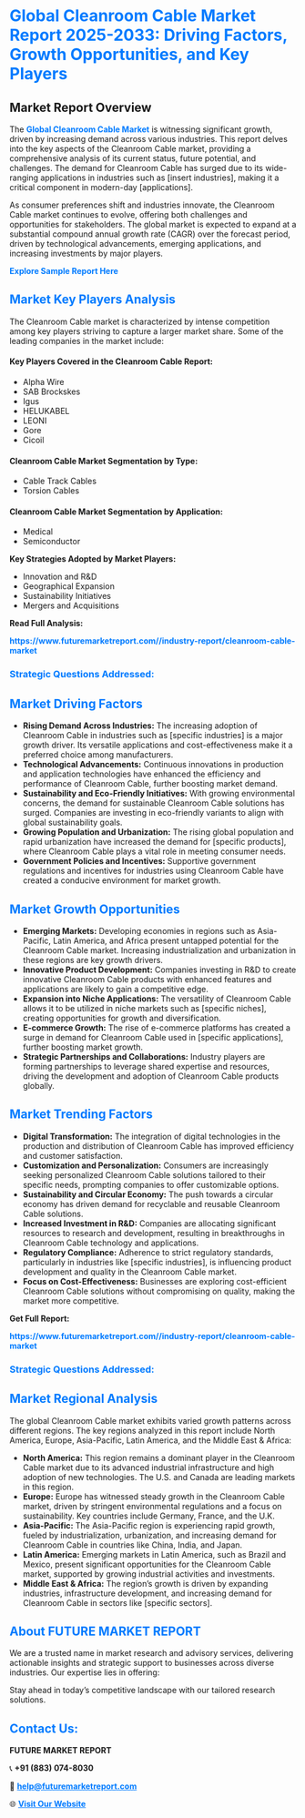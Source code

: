<h1 style="color: #007BFF;">Global Cleanroom Cable Market Report 2025-2033: Driving Factors, Growth Opportunities, and Key Players</h1>

<section id="overview">
<h2>Market Report Overview</h2>
<p>The <a href="https://www.futuremarketreport.com//industry-report/cleanroom-cable-market" style="color: #007BFF; text-decoration: none;"><strong>Global Cleanroom Cable Market</strong></a> is witnessing significant growth, driven by increasing demand across various industries. This report delves into the key aspects of the Cleanroom Cable market, providing a comprehensive analysis of its current status, future potential, and challenges. The demand for Cleanroom Cable has surged due to its wide-ranging applications in industries such as [insert industries], making it a critical component in modern-day [applications].</p>
<p>As consumer preferences shift and industries innovate, the Cleanroom Cable market continues to evolve, offering both challenges and opportunities for stakeholders. The global market is expected to expand at a substantial compound annual growth rate (CAGR) over the forecast period, driven by technological advancements, emerging applications, and increasing investments by major players.</p>
</section>

<section id="overview">
<p><a href="https://www.futuremarketreport.com//request-sample/reportId=81420" style="color: #007BFF; text-decoration: none;"><strong>Explore Sample Report Here</strong></a></p>
</section>

<section id="key-players">
<h2 style="color: #007BFF;">Market Key Players Analysis</h2>
<p>The Cleanroom Cable market is characterized by intense competition among key players striving to capture a larger market share. Some of the leading companies in the market include:</p>
<h4>Key Players Covered in the Cleanroom Cable Report:</h4>
<ul><li>Alpha Wire</li><li>SAB Brockskes</li><li>Igus</li><li>HELUKABEL</li><li>LEONI</li><li>Gore</li><li>Cicoil</li></ul>
<h4>Cleanroom Cable Market Segmentation by Type:</h4>
<ul><li>Cable Track Cables</li><li>Torsion Cables</li></ul>

<h4>Cleanroom Cable Market Segmentation by Application:</h4>
<ul><li>Medical</li><li>Semiconductor</li></ul>
<p><strong>Key Strategies Adopted by Market Players:</strong></p>
<ul>
<li>Innovation and R&D</li>
<li>Geographical Expansion</li>
<li>Sustainability Initiatives</li>
<li>Mergers and Acquisitions</li>
</ul>
</section>

<section>
<p><strong>Read Full Analysis: </strong></p><a href="https://www.futuremarketreport.com//industry-report/cleanroom-cable-market" style="color: #007BFF; text-decoration: none;"><strong>https://www.futuremarketreport.com//industry-report/cleanroom-cable-market</strong></a>
<h3 style="color: #007BFF;">Strategic Questions Addressed:</h3>
</section>

<section id="driving-factors">
<h2 style="color: #007BFF;">Market Driving Factors</h2>
<ul>
<li><strong>Rising Demand Across Industries:</strong> The increasing adoption of Cleanroom Cable in industries such as [specific industries] is a major growth driver. Its versatile applications and cost-effectiveness make it a preferred choice among manufacturers.</li>
<li><strong>Technological Advancements:</strong> Continuous innovations in production and application technologies have enhanced the efficiency and performance of Cleanroom Cable, further boosting market demand.</li>
<li><strong>Sustainability and Eco-Friendly Initiatives:</strong> With growing environmental concerns, the demand for sustainable Cleanroom Cable solutions has surged. Companies are investing in eco-friendly variants to align with global sustainability goals.</li>
<li><strong>Growing Population and Urbanization:</strong> The rising global population and rapid urbanization have increased the demand for [specific products], where Cleanroom Cable plays a vital role in meeting consumer needs.</li>
<li><strong>Government Policies and Incentives:</strong> Supportive government regulations and incentives for industries using Cleanroom Cable have created a conducive environment for market growth.</li>
</ul>
</section>

<section id="growth-opportunities">
<h2 style="color: #007BFF;">Market Growth Opportunities</h2>
<ul>
<li><strong>Emerging Markets:</strong> Developing economies in regions such as Asia-Pacific, Latin America, and Africa present untapped potential for the Cleanroom Cable market. Increasing industrialization and urbanization in these regions are key growth drivers.</li>
<li><strong>Innovative Product Development:</strong> Companies investing in R&D to create innovative Cleanroom Cable products with enhanced features and applications are likely to gain a competitive edge.</li>
<li><strong>Expansion into Niche Applications:</strong> The versatility of Cleanroom Cable allows it to be utilized in niche markets such as [specific niches], creating opportunities for growth and diversification.</li>
<li><strong>E-commerce Growth:</strong> The rise of e-commerce platforms has created a surge in demand for Cleanroom Cable used in [specific applications], further boosting market growth.</li>
<li><strong>Strategic Partnerships and Collaborations:</strong> Industry players are forming partnerships to leverage shared expertise and resources, driving the development and adoption of Cleanroom Cable products globally.</li>
</ul>
</section>

<section id="trending-factors">
<h2 style="color: #007BFF;">Market Trending Factors</h2>
<ul>
<li><strong>Digital Transformation:</strong> The integration of digital technologies in the production and distribution of Cleanroom Cable has improved efficiency and customer satisfaction.</li>
<li><strong>Customization and Personalization:</strong> Consumers are increasingly seeking personalized Cleanroom Cable solutions tailored to their specific needs, prompting companies to offer customizable options.</li>
<li><strong>Sustainability and Circular Economy:</strong> The push towards a circular economy has driven demand for recyclable and reusable Cleanroom Cable solutions.</li>
<li><strong>Increased Investment in R&D:</strong> Companies are allocating significant resources to research and development, resulting in breakthroughs in Cleanroom Cable technology and applications.</li>
<li><strong>Regulatory Compliance:</strong> Adherence to strict regulatory standards, particularly in industries like [specific industries], is influencing product development and quality in the Cleanroom Cable market.</li>
<li><strong>Focus on Cost-Effectiveness:</strong> Businesses are exploring cost-efficient Cleanroom Cable solutions without compromising on quality, making the market more competitive.</li>
</ul>
</section>

<section>
<p><strong>Get Full Report: </strong></p><a href="https://www.futuremarketreport.com//industry-report/cleanroom-cable-market" style="color: #007BFF; text-decoration: none;"><strong>https://www.futuremarketreport.com//industry-report/cleanroom-cable-market</strong></a>
<h3 style="color: #007BFF;">Strategic Questions Addressed:</h3>
</section>


<section id="regional-analysis">
<h2 style="color: #007BFF;">Market Regional Analysis</h2>
<p>The global Cleanroom Cable market exhibits varied growth patterns across different regions. The key regions analyzed in this report include North America, Europe, Asia-Pacific, Latin America, and the Middle East & Africa:</p>
<ul>
<li><strong>North America:</strong> This region remains a dominant player in the Cleanroom Cable market due to its advanced industrial infrastructure and high adoption of new technologies. The U.S. and Canada are leading markets in this region.</li>
<li><strong>Europe:</strong> Europe has witnessed steady growth in the Cleanroom Cable market, driven by stringent environmental regulations and a focus on sustainability. Key countries include Germany, France, and the U.K.</li>
<li><strong>Asia-Pacific:</strong> The Asia-Pacific region is experiencing rapid growth, fueled by industrialization, urbanization, and increasing demand for Cleanroom Cable in countries like China, India, and Japan.</li>
<li><strong>Latin America:</strong> Emerging markets in Latin America, such as Brazil and Mexico, present significant opportunities for the Cleanroom Cable market, supported by growing industrial activities and investments.</li>
<li><strong>Middle East & Africa:</strong> The region’s growth is driven by expanding industries, infrastructure development, and increasing demand for Cleanroom Cable in sectors like [specific sectors].</li>
</ul>
</section>

<footer>
<h2 style="color: #007BFF;">About FUTURE MARKET REPORT</h2>
<p>We are a trusted name in market research and advisory services, delivering actionable insights and strategic support to businesses across diverse industries. Our expertise lies in offering:</p>

<p>Stay ahead in today’s competitive landscape with our tailored research solutions.</p>

<h2 style="color: #007BFF;">Contact Us:</h2>
<p><strong>FUTURE MARKET REPORT</strong></p>
<p>📞 <strong>+91 (883) 074-8030</strong></p>
<p>📧 <strong><a href="mailto:help@futuremarketreport.com" style="color: #007BFF;">help@futuremarketreport.com</a></strong></p>
<p>🌐 <strong><a href="https://www.futuremarketreport.com/" style="color: #007BFF;">Visit Our Website</a></strong></p>
</footer>